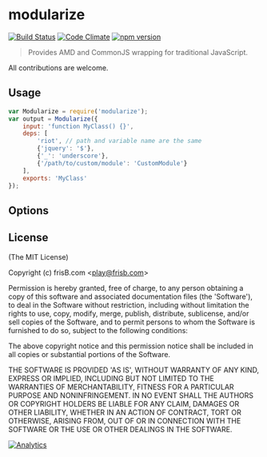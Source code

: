 # modularize
[![Build Status](https://travis-ci.org/frisb/fdboost.png)](http://travis-ci.org/frisb/modularize)
[![Code Climate](https://codeclimate.com/github/frisb/modularize/badges/gpa.svg)](https://codeclimate.com/github/frisb/modularize)
[![npm version](https://badge.fury.io/js/modularize.svg)](http://badge.fury.io/js/modularize)

> Provides AMD and CommonJS wrapping for traditional JavaScript.

All contributions are welcome.


## Usage

```js
var Modularize = require('modularize');
var output = Modularize({
	input: 'function MyClass() {}',
	deps: [
		'riot', // path and variable name are the same
		{'jquery': '$'},
		{'_': 'underscore'},
		{'/path/to/custom/module': 'CustomModule'}
	],
	exports: 'MyClass'
});
```


## Options




## License

(The MIT License)

Copyright (c) frisB.com &lt;play@frisb.com&gt;

Permission is hereby granted, free of charge, to any person obtaining
a copy of this software and associated documentation files (the
'Software'), to deal in the Software without restriction, including
without limitation the rights to use, copy, modify, merge, publish,
distribute, sublicense, and/or sell copies of the Software, and to
permit persons to whom the Software is furnished to do so, subject to
the following conditions:

The above copyright notice and this permission notice shall be
included in all copies or substantial portions of the Software.

THE SOFTWARE IS PROVIDED 'AS IS', WITHOUT WARRANTY OF ANY KIND,
EXPRESS OR IMPLIED, INCLUDING BUT NOT LIMITED TO THE WARRANTIES OF
MERCHANTABILITY, FITNESS FOR A PARTICULAR PURPOSE AND NONINFRINGEMENT.
IN NO EVENT SHALL THE AUTHORS OR COPYRIGHT HOLDERS BE LIABLE FOR ANY
CLAIM, DAMAGES OR OTHER LIABILITY, WHETHER IN AN ACTION OF CONTRACT,
TORT OR OTHERWISE, ARISING FROM, OUT OF OR IN CONNECTION WITH THE
SOFTWARE OR THE USE OR OTHER DEALINGS IN THE SOFTWARE.

[![Analytics](https://ga-beacon.appspot.com/UA-40562957-13/modularize/readme)](https://github.com/igrigorik/ga-beacon)
